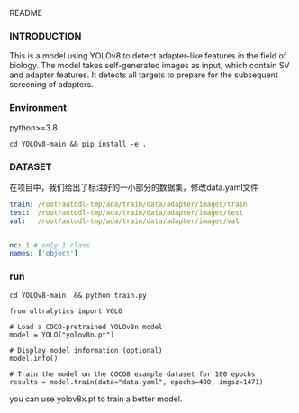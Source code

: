 README

### INTRODUCTION

This is a model using YOLOv8 to detect adapter-like features in the field of biology. The model takes self-generated images as input, which contain SV and adapter features. It detects all targets to prepare for the subsequent screening of adapters.

### Environment

python>=3.8

`cd YOLOv8-main && pip install -e .`

### DATASET

在项目中，我们给出了标注好的一小部分的数据集，修改data.yaml文件

```yaml
train: /root/autodl-tmp/ada/train/data/adapter/images/train
test:  /root/autodl-tmp/ada/train/data/adapter/images/test
val:   /root/autodl-tmp/ada/train/data/adapter/images/val


nc: 1 # only 1 class
names: ['object'] 

```

### run

`cd YOLOv8-main  && python train.py`

```
from ultralytics import YOLO

# Load a COCO-pretrained YOLOv8n model
model = YOLO("yolov8n.pt")

# Display model information (optional)
model.info()

# Train the model on the COCO8 example dataset for 100 epochs
results = model.train(data="data.yaml", epochs=400, imgsz=1471)
```

you can use yolov8x.pt to train a better model.
